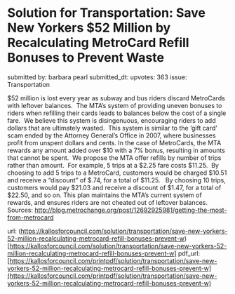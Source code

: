 # Solution for Transportation: Save New Yorkers $52 Million by Recalculating MetroCard Refill Bonuses to Prevent Waste #

submitted by: barbara pearl
submitted_dt: 
upvotes: 363
issue: Transportation

$52 million is lost every year as subway and bus riders discard MetroCards with leftover balances. 
The MTA’s system of providing uneven bonuses to riders when refilling their cards leads to balances below the cost of a single fare.  We believe this system is disingenuous, encouraging riders to add dollars that are ultimately wasted.  This system is similar to the ‘gift card’ scam ended by the Attorney General’s Office in 2007, where businesses profit from unspent dollars and cents.
In the case of MetroCards, the MTA rewards any amount added over $10 with a 7% bonus, resulting in amounts that cannot be spent.  We propose the MTA offer refills by number of trips rather than amount.  For example, 5 trips at a $2.25 fare costs $11.25.  By choosing to add 5 trips to a MetroCard, customers would be charged $10.51 and receive a “discount” of $.74, for a total of $11.25.   By choosing 10 trips, customers would pay $21.03 and receive a discount of $1.47, for a total of $22.50, and so on.
This plan maintains the MTA’s current system of rewards, and ensures riders are not cheated out of leftover balances.
Sources: http://blog.metrochange.org/post/12692925981/getting-the-most-from-metrocard

url: (https://kallosforcouncil.com/solution/transportation/save-new-yorkers-52-million-recalculating-metrocard-refill-bonuses-prevent-w)[https://kallosforcouncil.com/solution/transportation/save-new-yorkers-52-million-recalculating-metrocard-refill-bonuses-prevent-w]
pdf_url: [https://kallosforcouncil.com/printpdf/solution/transportation/save-new-yorkers-52-million-recalculating-metrocard-refill-bonuses-prevent-w](https://kallosforcouncil.com/printpdf/solution/transportation/save-new-yorkers-52-million-recalculating-metrocard-refill-bonuses-prevent-w)
